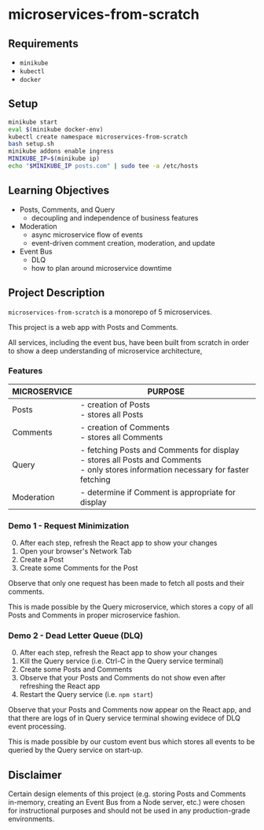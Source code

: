 # microservices-from-scratch

## Requirements
- `minikube`
- `kubectl`
- `docker`

## Setup
```Bash
minikube start
eval $(minikube docker-env)
kubectl create namespace microservices-from-scratch
bash setup.sh
minikube addons enable ingress
MINIKUBE_IP=$(minikube ip)
echo "$MINIKUBE_IP posts.com" | sudo tee -a /etc/hosts
```

## Learning Objectives
- Posts, Comments, and Query
    - decoupling and independence of business features
- Moderation
    - async microservice flow of events
    - event-driven comment creation, moderation, and update
- Event Bus
    - DLQ
    - how to plan around microservice downtime

## Project Description
`microservices-from-scratch` is a monorepo of 5 microservices.

This project is a web app with Posts and Comments.

All services, including the event bus, have been built from scratch in order to show a deep understanding of microservice architecture,

### Features
| MICROSERVICE | PURPOSE |
|---|---|
| Posts | - creation of Posts<br>- stores all Posts |
| Comments | - creation of Comments<br>- stores all Comments |
| Query | - fetching Posts and Comments for display<br>- stores all Posts and Comments<br>- only stores information necessary for faster fetching |
| Moderation | - determine if Comment is appropriate for display |

### Demo 1 - Request Minimization
0. After each step, refresh the React app to show your changes
1. Open your browser's Network Tab
2. Create a Post
3. Create some Comments for the Post

Observe that only one request has been made to fetch all posts and their comments.

This is made possible by the Query microservice, which stores a copy of all Posts and Comments in proper microservice fashion.

### Demo 2 - Dead Letter Queue (DLQ)
0. After each step, refresh the React app to show your changes
1. Kill the Query service (i.e. Ctrl-C in the Query service terminal)
2. Create some Posts and Comments
3. Observe that your Posts and Comments do not show even after refreshing the React app
4. Restart the Query service (i.e. `npm start`)

Observe that your Posts and Comments now appear on the React app, and that there are logs of in Query service terminal showing evidece of DLQ event processing.

This is made possible by our custom event bus which stores all events to be queried by the Query service on start-up.

## Disclaimer
Certain design elements of this project (e.g. storing Posts and Comments in-memory, creating an Event Bus from a Node server, etc.) were chosen for instructional purposes and should not be used in any production-grade environments.
